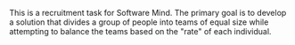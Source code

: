 This is a recruitment task for Software Mind.
The primary goal is to develop a solution that divides a group of people into teams of equal size while attempting to balance the teams based on the "rate" of each individual.
